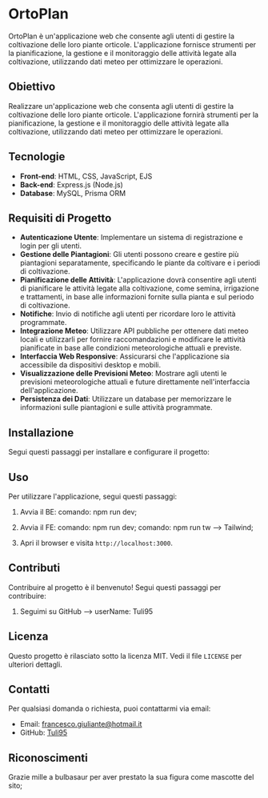 # OrtoPlan

OrtoPlan è un'applicazione web che consente agli utenti di gestire la coltivazione delle loro piante orticole. L'applicazione fornisce strumenti per la pianificazione, la gestione e il monitoraggio delle attività legate alla coltivazione, utilizzando dati meteo per ottimizzare le operazioni.

## Obiettivo

Realizzare un'applicazione web che consenta agli utenti di gestire la coltivazione delle loro piante orticole. L'applicazione fornirà strumenti per la pianificazione, la gestione e il monitoraggio delle attività legate alla coltivazione, utilizzando dati meteo per ottimizzare le operazioni.

## Tecnologie

- **Front-end**: HTML, CSS, JavaScript, EJS
- **Back-end**: Express.js (Node.js)
- **Database**: MySQL, Prisma ORM

## Requisiti di Progetto

- **Autenticazione Utente**: Implementare un sistema di registrazione e login per gli utenti.
- **Gestione delle Piantagioni**: Gli utenti possono creare e gestire più piantagioni separatamente, specificando le piante da coltivare e i periodi di coltivazione.
- **Pianificazione delle Attività**: L'applicazione dovrà consentire agli utenti di pianificare le attività legate alla coltivazione, come semina, irrigazione e trattamenti, in base alle informazioni fornite sulla pianta e sul periodo di coltivazione.
- **Notifiche**: Invio di notifiche agli utenti per ricordare loro le attività programmate.
- **Integrazione Meteo**: Utilizzare API pubbliche per ottenere dati meteo locali e utilizzarli per fornire raccomandazioni e modificare le attività pianificate in base alle condizioni meteorologiche attuali e previste.
- **Interfaccia Web Responsive**: Assicurarsi che l'applicazione sia accessibile da dispositivi desktop e mobili.
- **Visualizzazione delle Previsioni Meteo**: Mostrare agli utenti le previsioni meteorologiche attuali e future direttamente nell'interfaccia dell'applicazione.
- **Persistenza dei Dati**: Utilizzare un database per memorizzare le informazioni sulle piantagioni e sulle attività programmate.

## Installazione

Segui questi passaggi per installare e configurare il progetto:


## Uso

Per utilizzare l'applicazione, segui questi passaggi:

1. Avvia il BE:
    comando: npm run dev;
2. Avvia il FE:
    comando: npm run dev;
   comando: npm run tw --> Tailwind;
     
4. Apri il browser e visita `http://localhost:3000`.

## Contributi

Contribuire al progetto è il benvenuto! Segui questi passaggi per contribuire:

1. Seguimi su GitHub --> userName: Tuli95
## Licenza

Questo progetto è rilasciato sotto la licenza MIT. Vedi il file `LICENSE` per ulteriori dettagli.

## Contatti

Per qualsiasi domanda o richiesta, puoi contattarmi via email:
- Email: francesco.giuliante@hotmail.it
- GitHub: [Tuli95](https://github.com/Tuli95)

## Riconoscimenti
Grazie mille a bulbasaur per aver prestato la sua figura come mascotte del sito;
